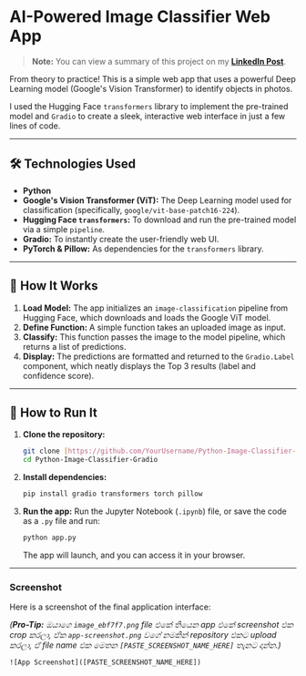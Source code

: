 # AI-Powered Image Classifier Web App

> **Note:** You can view a summary of this project on my [**LinkedIn Post**]([[https://www.linkedin.com/posts/pgudilshan_artificialintelligence-deeplearning-computervision-activity-7386061973475618817-pqyj?utm_source=share&utm_medium=member_desktop&rcm=ACoAAF-q3BUBsl-DjW0ndOchJC_uNQMSfqYydL0]).

From theory to practice! This is a simple web app that uses a powerful Deep Learning model (Google's Vision Transformer) to identify objects in photos.

I used the Hugging Face `transformers` library to implement the pre-trained model and `Gradio` to create a sleek, interactive web interface in just a few lines of code.

---

## 🛠️ Technologies Used

* **Python**
* **Google's Vision Transformer (ViT):** The Deep Learning model used for classification (specifically, `google/vit-base-patch16-224`).
* **Hugging Face `transformers`:** To download and run the pre-trained model via a simple `pipeline`.
* **Gradio:** To instantly create the user-friendly web UI.
* **PyTorch & Pillow:** As dependencies for the `transformers` library.

---

## 🚀 How It Works

1.  **Load Model:** The app initializes an `image-classification` pipeline from Hugging Face, which downloads and loads the Google ViT model.
2.  **Define Function:** A simple function takes an uploaded image as input.
3.  **Classify:** This function passes the image to the model pipeline, which returns a list of predictions.
4.  **Display:** The predictions are formatted and returned to the `Gradio.Label` component, which neatly displays the Top 3 results (label and confidence score).

---

## 🏃 How to Run It

1.  **Clone the repository:**
    ```bash
    git clone [https://github.com/YourUsername/Python-Image-Classifier-Gradio.git](https://github.com/YourUsername/Python-Image-Classifier-Gradio.git)
    cd Python-Image-Classifier-Gradio
    ```

2.  **Install dependencies:**
    ```bash
    pip install gradio transformers torch pillow
    ```

3.  **Run the app:**
    Run the Jupyter Notebook (`.ipynb`) file, or save the code as a `.py` file and run:
    ```bash
    python app.py
    ```
    The app will launch, and you can access it in your browser.

---
### Screenshot

Here is a screenshot of the final application interface:

*(**Pro-Tip:** ඔයාගෙ `image_ebf7f7.png` file එකේ තියෙන app එකේ screenshot එක crop කරලා, ඒක `app-screenshot.png` වගේ නමකින් repository එකට upload කරලා, ඒ file name එක මෙතන `[PASTE_SCREENSHOT_NAME_HERE]` තැනට දාන්න.)*

`![App Screenshot]([PASTE_SCREENSHOT_NAME_HERE])`
